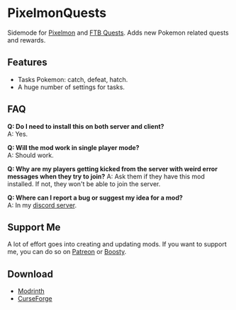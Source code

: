 # PixelmonQuests
Sidemode for [Pixelmon](https://modrinth.com/mod/pixelmon) and [FTB Quests](https://www.curseforge.com/minecraft/mc-mods/ftb-quests-forge). Adds new Pokemon related quests and rewards.

## Features
* Tasks Pokemon: catch, defeat, hatch.
* A huge number of settings for tasks.

## FAQ
**Q: Do I need to install this on both server and client?**  
A: Yes.

**Q: Will the mod work in single player mode?**  
A: Should work.

**Q: Why are my players getting kicked from the server with weird error messages when they try to join?**
A: Ask them if they have this mod installed. If not, they won't be able to join the server.

**Q: Where can I report a bug or suggest my idea for a mod?**     
A: In my [discord server](https://discord.gg/VSGEVagRPq).

## Support Me
A lot of effort goes into creating and updating mods. If you want to support me, you can do so on [Patreon](https://www.patreon.com/Vecoo) or [Boosty](https://boosty.to/vecoo).

## Download
* [Modrinth](https://modrinth.com/mod/pixelmonquests)
* [CurseForge](https://www.curseforge.com/minecraft/mc-mods/pixelmonquests)